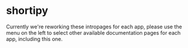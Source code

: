 # shortipy

Currently we're reworking these intropages for each app, please use the menu on the left to select other available documentation pages for each app, including this one.
